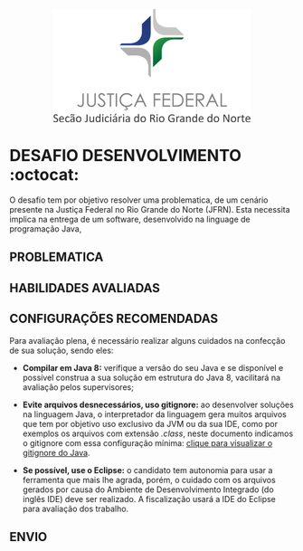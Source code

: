 <p align="center">
  <img src="../material-de-apoio/img/jfrn_logo.png" />
</p>


# DESAFIO DESENVOLVIMENTO :octocat:

O desafio tem por objetivo resolver uma problematica, de um cenário presente na Justiça Federal no Rio Grande do Norte (JFRN). Esta necessita implica na entrega de um software, desenvolvido na linguage de programação Java, 

## PROBLEMATICA

## HABILIDADES AVALIADAS

## CONFIGURAÇÕES RECOMENDADAS

Para avaliação plena, é necessário realizar alguns cuidados na confecção de sua solução, sendo eles:

   - **Compilar em Java 8:** verifique a versão do seu Java e se disponível e possível construa a sua solução em estrutura do Java 8, vacilitará na avaliação pelos supervisores;
   
   - **Evite arquivos desnecessários, uso gitignore:** ao desenvolver soluções na linguagem Java, o interpretador da linguagem gera muitos arquivos que tem por objetivo uso exclusivo da JVM ou da sua IDE, como por exemplos os arquivos com extensão *.class*, neste documento indicamos o gitignore com essa configuração mínima: [clique para visualizar o gitignore do Java](../.gitignore).
   
   - **Se possível, use o Eclipse:** o candidato tem autonomia para usar a ferramenta que mais lhe agrada, porém, o cuidado com os arquivos gerados por causa do Ambiente de Desenvolvimento Integrado (do inglês IDE) deve ser realizado. A fiscalização usará a IDE do Eclipse para avaliação dos trabalho.

## ENVIO

